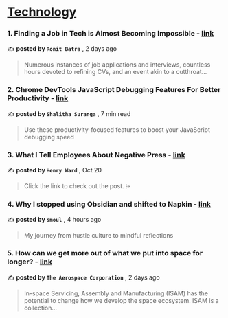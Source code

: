 
<h1><a href=https://medium.com/tag/technology/recommended target="_blank" rel="noopener noreferrer">Technology</a></h1>
<h3>1. Finding a Job in Tech is Almost Becoming Impossible - <a href=https://medium.com/the-modern-scientist/finding-a-job-in-tech-is-almost-becoming-impossible-4f87498a981d?source=tag_recommended_feed---------0-84----------technology----------93f314da_c5f8_4dcf_b7dd_3daa13a84409------- target="_blank" rel="noopener noreferrer">link</a></h3>

✍️ **posted by `Ronit Batra`** <date> , 2 days ago</date>

<blockquote>Numerous instances of job applications and interviews, countless hours devoted to refining CVs, and an event akin to a cutthroat…</blockquote>

<h3>2. Chrome DevTools JavaScript Debugging Features For Better Productivity - <a href=https://medium.com/gitconnected/chrome-devtools-javascript-debugging-features-for-better-productivity-5974c414478c?source=tag_recommended_feed---------1-107----------technology----------93f314da_c5f8_4dcf_b7dd_3daa13a84409------- target="_blank" rel="noopener noreferrer">link</a></h3>

✍️ **posted by `Shalitha Suranga`** <date> , 7 min read</date>

<blockquote>Use these productivity-focused features to boost your JavaScript debugging speed</blockquote>

<h3>3. What I Tell Employees About Negative Press - <a href=https://medium.com/@henrysward/what-i-tell-employees-about-negative-press-7c134e7a601c?source=tag_recommended_feed---------2-85----------technology----------93f314da_c5f8_4dcf_b7dd_3daa13a84409------- target="_blank" rel="noopener noreferrer">link</a></h3>

✍️ **posted by `Henry Ward`** <date> , Oct 20</date>

<blockquote>Click the link to check out the post. ⌲</blockquote>

<h3>4. Why I stopped using Obsidian and shifted to Napkin - <a href=https://medium.com/@moulshree/why-i-stopped-using-obsidian-and-shifted-to-napkin-4f6d6305e133?source=tag_recommended_feed---------3-84----------technology----------93f314da_c5f8_4dcf_b7dd_3daa13a84409------- target="_blank" rel="noopener noreferrer">link</a></h3>

✍️ **posted by `smoul`** <date> , 4 hours ago</date>

<blockquote>My journey from hustle culture to mindful reflections</blockquote>

<h3>5. How can we get more out of what we put into space for longer? - <a href=https://medium.com/the-aerospace-corporation/how-can-we-get-more-out-of-what-we-put-into-space-for-longer-a5bc954ac79d?source=tag_recommended_feed---------4-107----------technology----------93f314da_c5f8_4dcf_b7dd_3daa13a84409------- target="_blank" rel="noopener noreferrer">link</a></h3>

✍️ **posted by `The Aerospace Corporation`** <date> , 2 days ago</date>

<blockquote>In-space Servicing, Assembly and Manufacturing (ISAM) has the potential to change how we develop the space ecosystem. ISAM is a collection…</blockquote>

